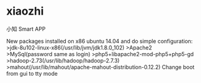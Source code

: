 # xiaozhi
小知 Smart APP


New packages installed on x86 ubuntu 14.04 and do simple configuration:
    >jdk-8u102-linux-x86(/usr/lib/jvm/jdk1.8.0_102)
    >Apache2
    >MySql(password same as login)
    >php5+libapache2-mod-php5+php5-gd
    >hadoop-2.73(/usr/lib/hadoop/hadoop-2.7.3)
    >mahout(/usr/lib/mahout/apache-mahout-distribution-0.12.2)
Change boot from gui to tty mode
